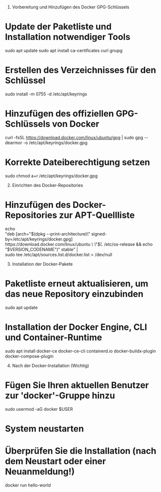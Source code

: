 1. Vorbereitung und Hinzufügen des Docker GPG-Schlüssels
# Update der Paketliste und Installation notwendiger Tools
sudo apt update
sudo apt install ca-certificates curl gnupg

# Erstellen des Verzeichnisses für den Schlüssel
sudo install -m 0755 -d /etc/apt/keyrings

# Hinzufügen des offiziellen GPG-Schlüssels von Docker
curl -fsSL https://download.docker.com/linux/ubuntu/gpg | sudo gpg --dearmor -o /etc/apt/keyrings/docker.gpg

# Korrekte Dateiberechtigung setzen
sudo chmod a+r /etc/apt/keyrings/docker.gpg

2. Einrichten des Docker-Repositories
# Hinzufügen des Docker-Repositories zur APT-Quellliste
echo \
  "deb [arch=\"$(dpkg --print-architecture)\" signed-by=/etc/apt/keyrings/docker.gpg] https://download.docker.com/linux/ubuntu \
  \"$(. /etc/os-release && echo "$VERSION_CODENAME")\" stable" | \
  sudo tee /etc/apt/sources.list.d/docker.list > /dev/null

3. Installation der Docker-Pakete
# Paketliste erneut aktualisieren, um das neue Repository einzubinden
sudo apt update

# Installation der Docker Engine, CLI und Container-Runtime
sudo apt install docker-ce docker-ce-cli containerd.io docker-buildx-plugin docker-compose-plugin

4. Nach der Docker-Installation (Wichtig)
# Fügen Sie Ihren aktuellen Benutzer zur 'docker'-Gruppe hinzu
sudo usermod -aG docker $USER 

# System neustarten

# Überprüfen Sie die Installation (nach dem Neustart oder einer Neuanmeldung!)
docker run hello-world